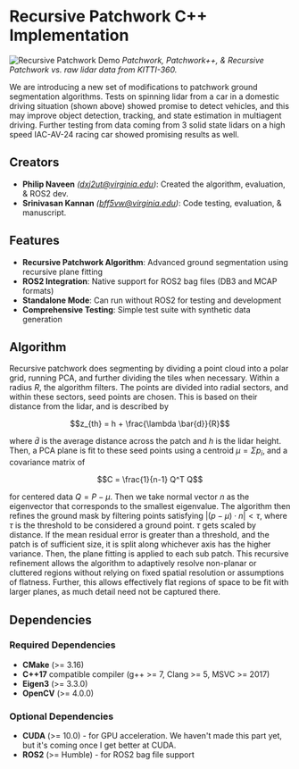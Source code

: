 # Recursive Patchwork C++ Implementation
![Recursive Patchwork Demo](result.gif)
*Patchwork, Patchwork++, & Recursive Patchwork vs. raw lidar data from KITTI-360.*

We are introducing a new set of modifications to patchwork ground segmentation algorithms. Tests on spinning lidar from a car in a domestic driving situation (shown above) showed promise to detect vehicles, and this may improve object detection, tracking, and state estimation in multiagent driving. Further testing from data coming from 3 solid state lidars on a high speed IAC-AV-24 racing car showed promising results as well. 

## Creators
- **Philip Naveen** *(dxj2ut@virginia.edu)*: Created the algorithm, evaluation, & ROS2 dev.
- **Srinivasan Kannan** *(bff5vw@virginia.edu)*: Code testing, evaluation, & manuscript.

## Features
- **Recursive Patchwork Algorithm**: Advanced ground segmentation using recursive plane fitting
- **ROS2 Integration**: Native support for ROS2 bag files (DB3 and MCAP formats)
- **Standalone Mode**: Can run without ROS2 for testing and development
- **Comprehensive Testing**: Simple test suite with synthetic data generation

## Algorithm
Recursive patchwork does segmenting by dividing a point cloud into a polar grid, running PCA, and further dividing the tiles when necessary. Within a radius $R$, the algorithm filters. The points are divided into radial sectors, and within these sectors, seed points are chosen. This is based on their distance from the lidar, and is described by

$$z_{th} = h + \frac{\lambda \bar{d}}{R}$$

where $\bar{d}$ is the average distance across the patch and $h$ is the lidar height. Then, a PCA plane is fit to these seed points using a centroid $\mu = \Sigma p_i$, and a covariance matrix of

$$C = \frac{1}{n-1} Q^T Q$$

for centered data $Q = P - \mu$. Then we take normal vector $n$ as the eigenvector that corresponds to the smallest eigenvalue. The algorithm then refines the ground mask by filtering points satisfying $| (p - \mu) \cdot n| < \tau$, where $\tau$ is the threshold to be considered a ground point. $\tau$ gets scaled by distance. If the mean residual error is greater than a threshold, and the patch is of sufficient size, it is split along whichever axis has the higher variance. Then, the plane fitting is applied to each sub patch. This recursive refinement allows the algorithm to adaptively resolve non-planar or cluttered regions without relying on fixed spatial resolution or assumptions of flatness. Further, this allows effectively flat regions of space to be fit with larger planes, as much detail need not be captured there.

## Dependencies
### Required Dependencies
- **CMake** (>= 3.16)
- **C++17** compatible compiler (g++ >= 7, Clang >= 5, MSVC >= 2017)
- **Eigen3** (>= 3.3.0)
- **OpenCV** (>= 4.0.0)

### Optional Dependencies
- **CUDA** (>= 10.0) - for GPU acceleration. We haven't made this part yet, but it's coming once I get better at CUDA.
- **ROS2** (>= Humble) - for ROS2 bag file support
